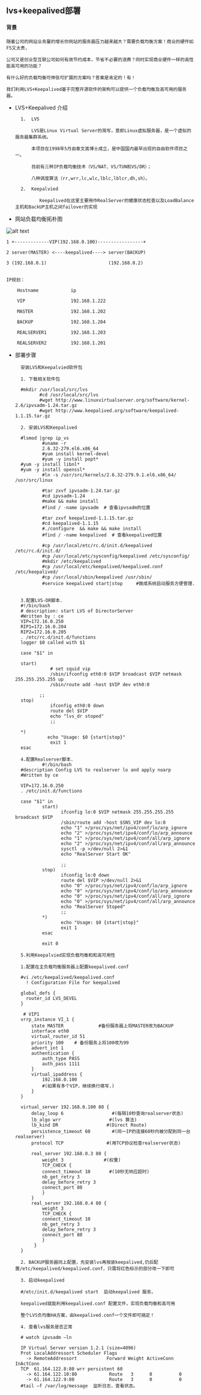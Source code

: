 ## lvs+keepalived部署

#### 背景

		
	随着公司的网站业务量的增长你网站的服务器压力越来越大？需要负载均衡方案！商业的硬件如F5又太贵，
	
	公司又是创业型互联公司如何有效节约成本，节省不必要的浪费？同时实现商业硬件一样的高性能高可用的功能？
	
	有什么好的负载均衡可伸张可扩展的方案吗？答案是肯定的！有！
	
	我们利用LVS+Keepalived基于完整开源软件的架构可以提供一个负载均衡及高可用的服务器。	
		
		
		


- LVS+Keepalived 介绍

		
		1.	LVS
		
			LVS是Linux Virtual Server的简写，意即Linux虚拟服务器，是一个虚拟的服务器集群系统。
			
			本项目在1998年5月由章文嵩博士成立，是中国国内最早出现的自由软件项目之一。
			
			目前有三种IP负载均衡技术（VS/NAT、VS/TUN和VS/DR）；
			
			八种调度算法（rr,wrr,lc,wlc,lblc,lblcr,dh,sh）。
		
		2.	Keepalvied
		       
			   Keepalived在这里主要用作RealServer的健康状态检查以及LoadBalance主机和BackUP主机之间failover的实现
		
		
		
		
		
	
- 网站负载均衡拓朴图


![alt text](./imgs/lvs.jpg)


				
	1 +-------------VIP(192.168.0.100)-----------------+
	
	2 server(MASTER) <----keepalived----> server(BACKUP)
	
	3 (192.168.0.1)                       (192.168.0.2)
	
	
	IP规划：
	
		Hostname          	ip
		
		VIP					192.168.1.222
		
		MASTER            	192.168.1.202
		
		BACKUP            	192.168.1.204
		
		REALSERVER1       	192.168.1.203
		
		REALSERVER2       	192.168.1.201
	
				
				
				


- 部署步骤

		
		安装LVS和Keepalvied软件包
		
		1. 下载相关软件包
		
		#mkdir /usr/local/src/lvs
		       #cd /usr/local/src/lvs
		       #wget http://www.linuxvirtualserver.org/software/kernel-2.6/ipvsadm-1.24.tar.gz
		       #wget http://www.keepalived.org/software/keepalived-1.1.15.tar.gz
			   
		2. 安装LVS和Keepalived 
		
		#lsmod |grep ip_vs
		        #uname -r
		        2.6.32-279.el6.x86_64
		        #yum install kernel-devel
		        #yum -y install popt*
		#yum -y install libnl*
		#yum -y install openssl*
		        #ln -s /usr/src/kernels/2.6.32-279.9.1.el6.x86_64/ /usr/src/linux
				
		        #tar zxvf ipvsadm-1.24.tar.gz
		        #cd ipvsadm-1.24
		        #make && make install
		        #find / -name ipvsadm  # 查看ipvsadm的位置
				
		        #tar zxvf keepalived-1.1.15.tar.gz
		        #cd keepalived-1.1.15
		        #./configure  && make && make install
		        #find / -name keepalived  # 查看keepalived位置                
    			
		        #cp /usr/local/etc/rc.d/init.d/keepalived /etc/rc.d/init.d/
		        #cp /usr/local/etc/sysconfig/keepalived /etc/sysconfig/
		        #mkdir /etc/keepalived
		        #cp /usr/local/etc/keepalived/keepalived.conf /etc/keepalived/
		        #cp /usr/local/sbin/keepalived /usr/sbin/
		        #service keepalived start|stop     #做成系统启动服务方便管理.
				
				
		3.配置LVS-DR脚本.
		#!/bin/bash
		# description: start LVS of DirectorServer
		#Written by : ce
		VIP=172.16.0.250
		RIP1=172.16.0.204
		RIP2=172.16.0.205
		. /etc/rc.d/init.d/functions
		logger $0 called with $1
		
		case "$1" in
		
		start)
		           # set squid vip
		           /sbin/ifconfig eth0:0 $VIP broadcast $VIP netmask 255.255.255.255 up
		           /sbin/route add -host $VIP dev eth0:0
				   
		       ;;
		stop)
		           ifconfig eth0:0 down
		           route del $VIP
		           echo "lvs_dr stoped"
		           ;;
				   
		*)
		          echo "Usage: $0 {start|stop}"
		           exit 1
		esac
		
		4.配置Realserver脚本.
		        #!/bin/bash
		#description Config LVS to realserver lo and apply noarp
		#Written by ce
		
		VIP=172.16.0.250
		. /etc/init.d/functions
		
		case "$1" in
		        start)
		               ifconfig lo:0 $VIP netmask 255.255.255.255 broadcast $VIP
		               /sbin/route add -host $SNS_VIP dev lo:0
		               echo "1" >/proc/sys/net/ipv4/conf/lo/arp_ignore
		               echo "2" >/proc/sys/net/ipv4/conf/lo/arp_announce
		               echo "1" >/proc/sys/net/ipv4/conf/all/arp_ignore
		               echo "2" >/proc/sys/net/ipv4/conf/all/arp_announce
		               sysctl -p >/dev/null 2>&1
		               echo "RealServer Start OK"
					   
		               ;;
		        stop)
		               ifconfig lo:0 down
		               route del $VIP >/dev/null 2>&1
		               echo "0" >/proc/sys/net/ipv4/conf/lo/arp_ignore
		               echo "0" >/proc/sys/net/ipv4/conf/lo/arp_announce
		               echo "0" >/proc/sys/net/ipv4/conf/all/arp_ignore
		               echo "0" >/proc/sys/net/ipv4/conf/all/arp_announce
		               echo "RealServer Stoped"
		               ;;
		        *)
		               echo "Usage: $0 {start|stop}"
		               exit 1
		        esac
				
		        exit 0     
				
		5.利用Keepalvied实现负载均衡和和高可用性
		
		1.配置在主负载均衡服务器上配置keepalived.conf
		
		#vi /etc/keepalived/keepalived.conf
		  ! Configuration File for keepalived
		  
		global_defs {
		  router_id LVS_DEVEL
		}
		
		 # VIP1
		vrrp_instance VI_1 {
		    state MASTER             #备份服务器上将MASTER改为BACKUP   
		    interface eth0
		    virtual_router_id 51
		    priority 100    # 备份服务上将100改为99
		    advert_int 1
		    authentication {
		        auth_type PASS
		        auth_pass 1111
		    }
		    virtual_ipaddress {
		        192.168.0.100   
		        #(如果有多个VIP，继续换行填写.)
		    }
		}
		
		virtual_server 192.168.0.100 80 {
		    delay_loop 6                  #(每隔10秒查询realserver状态)
		    lb_algo wrr                  #(lvs 算法)
		    lb_kind DR                  #(Direct Route)
		    persistence_timeout 60        #(同一IP的连接60秒内被分配到同一台realserver)
		    protocol TCP                #(用TCP协议检查realserver状态)
			
		    real_server 192.168.0.3 80 {
		        weight 3               #(权重)
		        TCP_CHECK {
		        connect_timeout 10       #(10秒无响应超时)
		        nb_get_retry 3
		        delay_before_retry 3
		        connect_port 80
		        }
		    }
		    real_server 192.168.0.4 80 {
		        weight 3
		        TCP_CHECK {
		        connect_timeout 10
		        nb_get_retry 3
		        delay_before_retry 3
		        connect_port 80
		        }
		     }
		}
    		
		2. BACKUP服务器同上配置，先安装lvs再按装keepalived,仍后配置/etc/keepalived/keepalived.conf，只需将红色标示的部分改一下即可
		
		3. 启动keepalived
		
		#/etc/init.d/keepalived start  启动keepalived 服务，
		
		keepalived就能利用keepalived.conf 配置文件，实现负载均衡和高可用
		
		整个LVS负均衡HA方案，由keepalived.conf一个文件即可搞定！
		
		4. 查看lvs服务是否正常
		
		# watch ipvsadm –ln
		
		IP Virtual Server version 1.2.1 (size=4096)
		Prot LocalAddressort Scheduler Flags
		  -> RemoteAddressort           Forward Weight ActiveConn InActConn
		TCP  61.164.122.8:80 wrr persistent 60
		  -> 61.164.122.10:80            Route   3      0          0
		  -> 61.164.122.9:80             Route   3      0          0
		#tail –f /var/log/message  监听日志，查看状态。
		
		
		
		
